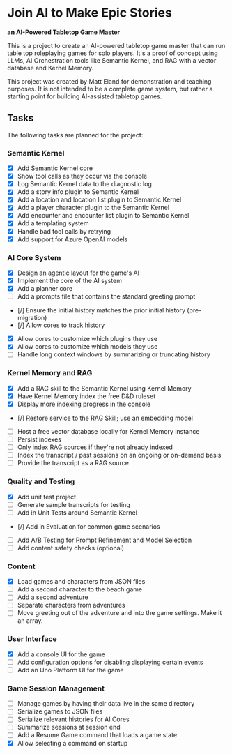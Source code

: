 # Join AI to Make Epic Stories
**an AI-Powered Tabletop Game Master**

This is a project to create an AI-powered tabletop game master that can run table top roleplaying games for solo players. It's a proof of concept using LLMs, AI Orchestration tools like Semantic Kernel, and RAG with a vector database and Kernel Memory.

This project was created by Matt Eland for demonstration and teaching purposes. It is not intended to be a complete game system, but rather a starting point for building AI-assisted tabletop games.

## Tasks

The following tasks are planned for the project:

### Semantic Kernel

- [x] Add Semantic Kernel core
- [x] Show tool calls as they occur via the console
- [x] Log Semantic Kernel data to the diagnostic log
- [x] Add a story info plugin to Semantic Kernel
- [x] Add a location and location list plugin to Semantic Kernel
- [x] Add a player character plugin to the Semantic Kernel
- [x] Add encounter and encounter list plugin to Semantic Kernel
- [x] Add a templating system
- [x] Handle bad tool calls by retrying
- [x] Add support for Azure OpenAI models

### AI Core System

- [x] Design an agentic layout for the game's AI
- [x] Implement the core of the AI system
- [x] Add a planner core
- [ ] Add a prompts file that contains the standard greeting prompt
- [/] Ensure the initial history matches the prior initial history (pre-migration)
- [/] Allow cores to track history
- [x] Allow cores to customize which plugins they use
- [x] Allow cores to customize which models they use
- [ ] Handle long context windows by summarizing or truncating history

### Kernel Memory and RAG

- [x] Add a RAG skill to the Semantic Kernel using Kernel Memory
- [x] Have Kernel Memory index the free D&D ruleset
- [x] Display more indexing progress in the console
- [/] Restore service to the RAG Skill; use an embedding model
- [ ] Host a free vector database locally for Kernel Memory instance
- [ ] Persist indexes
- [ ] Only index RAG sources if they're not already indexed
- [ ] Index the transcript / past sessions on an ongoing or on-demand basis
- [ ] Provide the transcript as a RAG source

### Quality and Testing

- [x] Add unit test project
- [ ] Generate sample transcripts for testing
- [ ] Add in Unit Tests around Semantic Kernel
- [/] Add in Evaluation for common game scenarios
- [ ] Add A/B Testing for Prompt Refinement and Model Selection
- [ ] Add content safety checks (optional)

### Content

- [x] Load games and characters from JSON files
- [ ] Add a second character to the beach game
- [ ] Add a second adventure
- [ ] Separate characters from adventures
- [ ] Move greeting out of the adventure and into the game settings. Make it an array.

### User Interface

- [x] Add a console UI for the game
- [ ] Add configuration options for disabling displaying certain events
- [ ] Add an Uno Platform UI for the game

### Game Session Management

- [ ] Manage games by having their data live in the same directory
- [ ] Serialize games to JSON files
- [ ] Serialize relevant histories for AI Cores
- [ ] Summarize sessions at session end
- [ ] Add a Resume Game command that loads a game state
- [x] Allow selecting a command on startup
